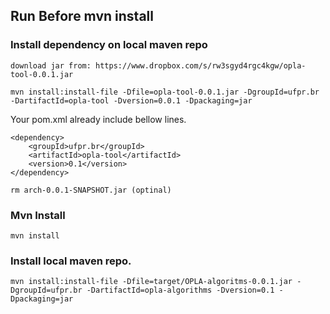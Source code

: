 ## Run Before mvn install


### Install dependency on local maven repo
	download jar from: https://www.dropbox.com/s/rw3sgyd4rgc4kgw/opla-tool-0.0.1.jar

	mvn install:install-file -Dfile=opla-tool-0.0.1.jar -DgroupId=ufpr.br -DartifactId=opla-tool -Dversion=0.0.1 -Dpackaging=jar

Your pom.xml already include bellow lines.

	<dependency>
		<groupId>ufpr.br</groupId>
		<artifactId>opla-tool</artifactId>
		<version>0.1</version>
	</dependency>

	rm arch-0.0.1-SNAPSHOT.jar (optinal)

### Mvn Install

	mvn install
	
### Install local maven repo.
	mvn install:install-file -Dfile=target/OPLA-algoritms-0.0.1.jar -DgroupId=ufpr.br -DartifactId=opla-algorithms -Dversion=0.1 -Dpackaging=jar

